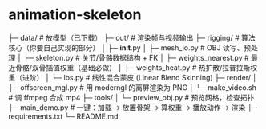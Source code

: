 # animation-skeleton
├─ data/ # 放模型（已下载）
├─ out/ # 渲染帧与视频输出
├─ rigging/ # 算法核心（你要自己实现的部分）
│ ├─ __init__.py
│ ├─ mesh_io.py # OBJ 读写、预处理
│ ├─ skeleton.py # 关节/骨骼数据结构 + FK
│ ├─ weights_nearest.py # 最近骨骼/双骨插值权重（基础必做）
│ ├─ weights_heat.py # 热扩散/拉普拉斯权重（进阶）
│ └─ lbs.py # 线性混合蒙皮 (Linear Blend Skinning)
├─ render/
│ ├─ offscreen_mgl.py # 用 moderngl 的离屏渲染为 PNG
│ └─ make_video.sh # 调 ffmpeg 合成 mp4
├─ tools/
│ └─ preview_obj.py # 预览网格，检查拓扑
├─ main_demo.py # 一键：加载 → 放置骨架 → 算权重 → 播放动作 → 渲染
├─ requirements.txt
└─ README.md